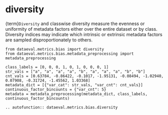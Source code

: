 # diversity

{term}`Diversity` and classwise diversity measure the evenness or uniformity of metadata
factors either over the entire dataset or by class. Diversity indices may
indicate which intrinsic or extrinsic metadata factors are sampled
disproportionately to others.

```{testsetup}
from dataeval.metrics.bias import diversity
from dataeval.metrics.bias.metadata_preprocessing import metadata_preprocessing

class_labels = [0, 0, 0, 1, 0, 1, 0, 0, 0, 1]
str_vals = ["a", "a", "a", "a", "b", "a", "a", "a", "b", "b"]
cnt_vals = [0.63784, -0.86422, -0.1017, -1.95131, -0.08494, -1.02940, 0.07908, -0.31724, -1.45562, 1.03368]
metadata_dict = [{"var_cat": str_vals, "var_cnt": cnt_vals}]
continuous_factor_bincounts = {"var_cnt": 5}
metadata = metadata_preprocessing(metadata_dict, class_labels, continuous_factor_bincounts)
```

```{eval-rst}
.. autofunction:: dataeval.metrics.bias.diversity
```
